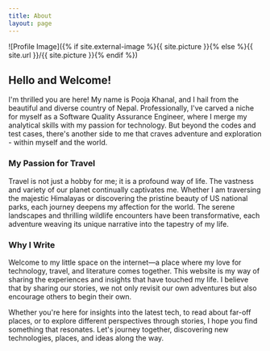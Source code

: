 ```yaml
---
title: About
layout: page
---
```

![Profile Image]({% if site.external-image %}{{ site.picture }}{% else %}{{ site.url }}/{{ site.picture }}{% endif %})


## Hello and Welcome!

I'm thrilled you are here! My name is Pooja Khanal, and I hail from the beautiful and diverse country of Nepal. Professionally, I've carved a niche for myself as a Software Quality Assurance Engineer, where I merge my analytical skills with my passion for technology. But beyond the codes and test cases, there's another side to me that craves adventure and exploration - within myself and the world. 

### My Passion for Travel

Travel is not just a hobby for me; it is a profound way of life. The vastness and variety of our planet continually captivates me. Whether I am traversing the majestic Himalayas or discovering the pristine beauty of US national parks, each journey deepens my affection for the world. The serene landscapes and thrilling wildlife encounters have been transformative, each adventure weaving its unique narrative into the tapestry of my life.


### Why I Write

Welcome to my little space on the internet—a place where my love for technology, travel, and literature comes together. This website is my way of sharing the experiences and insights that have touched my life. I believe that by sharing our stories, we not only revisit our own adventures but also encourage others to begin their own.

Whether you're here for insights into the latest tech, to read about far-off places, or to explore different perspectives through stories, I hope you find something that resonates. Let's journey together, discovering new technologies, places, and ideas along the way. 


<!-- <h2>Skills</h2>

<ul class="skill-list">
	<li>HTML - Jade - Haml - Erb</li>
	<li>Responsive (Mobile First)</li>
	<li>CSS (Stylus, Sass, Less)</li>
	<li>Css Frameworks (Bootstrap, Foundation)</li>
	<li>Javascript (Design Patterns, Tests)</li>
	<li>AngularJS - ReactJS</li>
	<li>Grunt - Gulp - Yeoman</li>
	<li>Git</li>
	<li>PHP</li>
	<li>Python</li>
	<li>MySQL - MongoDB</li>
	<li>Scrum and Kanban</li>
	<li>TDD e Continuous Integration</li>
</ul>

<h2>Projects</h2>

<ul>
	<li><a href="https://github.com/">Lorem Lorem</a></li>
	<li><a href="https://github.com/">Ipsum Dolor</a></li>
	<li><a href="https://github.com/">Dolor Lorem</a></li>
</ul> -->
